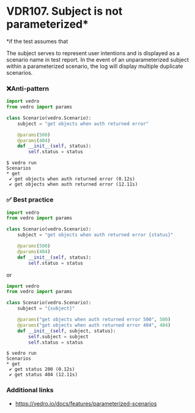 # VDR107. Subject is not parameterized*
*if the test assumes that

The subject serves to represent user intentions and is displayed as a scenario name in test report. In the event of an unparameterized subject within a parameterized scenario, the log will display multiple duplicate scenarios. 

### ❌Anti-pattern
```python
import vedro
from vedro import params

class Scenario(vedro.Scenario):
    subject = "get objects when auth returned error"

    @params(500)
    @params(404)
    def __init__(self, status):
        self.status = status
```

```shell
$ vedro run
Scenarios
* get
 ✔ get objects when auth returned error (0.12s)
 ✔ get objects when auth returned error (12.11s)
```


### ✅ Best practice
```python
import vedro
from vedro import params

class Scenario(vedro.Scenario):
    subject = "get objects when auth returned error {status}"

    @params(500)
    @params(404)
    def __init__(self, status):
        self.status = status
```

or

```python
import vedro
from vedro import params

class Scenario(vedro.Scenario):
    subject = "{subject}"

    @params("get objects when auth returned error 500", 500)
    @params("get objects when auth returned error 404", 404)
    def __init__(self, subject, status):
        self.subject = subject
        self.status = status
```
```shell
$ vedro run
Scenarios
* get
 ✔ get status 200 (0.12s)
 ✔ get status 404 (12.11s)
```



### Additional links

- https://vedro.io/docs/features/parameterized-scenarios


